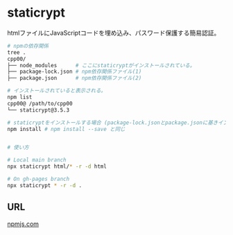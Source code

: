 # staticrypt

htmlファイルにJavaScriptコードを埋め込み、パスワード保護する簡易認証。


```sh
# npmの依存関係
tree .
cpp00/
├── node_modules      # ここにstaticryptがインストールされている。
├── package-lock.json # npm依存関係ファイル(1)
├── package.json      # npm依存関係ファイル(2)

# インストールされていると表示される。
npm list
cpp00@ /path/to/cpp00
└── staticrypt@3.5.3

# staticryptをインストールする場合 (package-lock.jsonとpackage.jsonに基きインストールする)
npm install # npm install --save と同じ


# 使い方

# Local main branch
npx staticrypt html/* -r -d html

# On gh-pages branch
npx staticrypt * -r -d .
```

## URL

[npmjs.com](https://www.npmjs.com/package/staticrypt/v/2.2.1)
